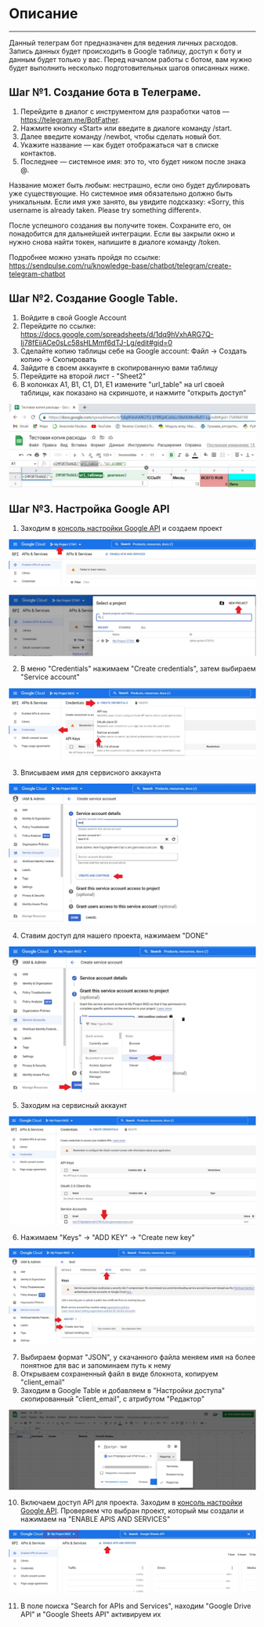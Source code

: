 # Описание
____
Данный телеграм бот предназначен для ведения личных расходов. 
Запись данных будет происходить в Google таблицу, доступ к боту и данным будет только у вас.
Перед началом работы с ботом, вам нужно будет выполнить несколько подготовительных шагов описанных ниже.

## Шаг №1. Создание бота в Телеграме.
1. Перейдите в диалог с инструментом для разработки чатов — https://telegram.me/BotFather.
2. Нажмите кнопку «Start» или введите в диалоге команду /start.
3. Далее введите команду /newbot, чтобы сделать новый бот.
4. Укажите название — как будет отображаться чат в списке контактов.
5. Последнее — системное имя: это то, что будет ником после знака @.

Название может быть любым: нестрашно, если оно будет дублировать уже существующие. 
Но системное имя обязательно должно быть уникальным. 
Если имя уже занято, вы увидите подсказку: «Sorry, this username is already taken. Please try something different».

После успешного создания вы получите токен. Сохраните его, он понадобится для дальнейшей интеграции. 
Если вы закрыли окно и нужно снова найти токен, напишите в диалоге команду /token. 

Подробнее можно узнать пройдя по ссылке: https://sendpulse.com/ru/knowledge-base/chatbot/telegram/create-telegram-chatbot

## Шаг №2. Создание Google Table.
1. Войдите в свой Google Account
2. Перейдите по ссылке: https://docs.google.com/spreadsheets/d/1dq9hVxhARG7Q-Ij78fEijACe0sLc58sHLMmf6dTJ-Lg/edit#gid=0
3. Сделайте копию таблицы себе на Google account: Файл -> Создать копию -> Скопировать
4. Зайдите в своем аккаунте в скопированную вами таблицу
5. Перейдите на второй лист - "Sheet2"
6. В колонках А1, В1, С1, D1, E1 измените "url_table" на url своей таблицы, как показано на скриншоте, и нажмите "открыть доступ"

![](https://github.com/Shone-Kristas/tgbot_for_expenses/blob/master/images/1f6aff05-4815-4ba9-b96e-51d843e43bea.jpeg?raw=true)

## Шаг №3. Настройка Google API
1. Заходим в <a href="https://console.developers.google.com/apis/dashboard" target="_blank" rel="nofollow noopener">консоль настройки Google API</a> и создаем проект

![](https://github.com/Shone-Kristas/tgbot_for_expenses/blob/master/images/API_1.jpg?raw=true)

![](https://github.com/Shone-Kristas/tgbot_for_expenses/blob/master/images/API_2.jpg?raw=true)

2. В меню "Credentials" нажимаем "Create credentials", затем выбираем "Service account"

![](https://github.com/Shone-Kristas/tgbot_for_expenses/blob/master/images/API_3.jpg?raw=true)

3. Вписываем имя для сервисного аккаунта

![](https://github.com/Shone-Kristas/tgbot_for_expenses/blob/master/images/API_4.jpg?raw=true)

4. Ставим доступ для нашего проекта, нажимаем "DONE"

![](https://github.com/Shone-Kristas/tgbot_for_expenses/blob/master/images/API_5.jpg?raw=true)

5. Заходим на сервисный аккаунт

![](https://github.com/Shone-Kristas/tgbot_for_expenses/blob/master/images/API_6.jpg?raw=true)

6. Нажимаем "Keys" -> "ADD KEY" -> "Create new key"

![](https://github.com/Shone-Kristas/tgbot_for_expenses/blob/master/images/API_7.jpg?raw=true)

7. Выбираем формат "JSON", у скачанного файла меняем имя на более понятное для вас и запоминаем путь к нему
8. Открываем сохраненный файл в виде блокнота, копируем "client_email"
9. Заходим в Google Table и добавляем в "Настройки доступа" скопированный "client_email", с атрибутом "Редактор"

![](https://github.com/Shone-Kristas/tgbot_for_expenses/blob/master/images/API_9.jpg?raw=true)

10. Включаем доступ API для проекта. Заходим в <a href="https://console.developers.google.com/apis/dashboard" target="_blank" rel="nofollow noopener">консоль настройки Google API</a>. Проверяем что выбран проект, который мы создали и нажимаем на "ENABLE APIS AND SERVICES"

![](https://github.com/Shone-Kristas/tgbot_for_expenses/blob/master/images/API_10.jpg?raw=true)

11. В поле поиска "Search for APIs and Services", находим "Google Drive API" и "Google Sheets API" активируем их



